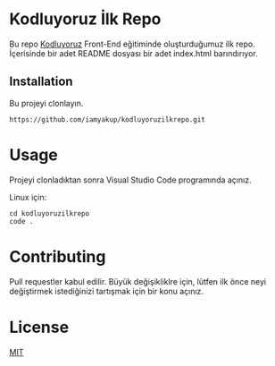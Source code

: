 # Kodluyoruz İlk Repo

Bu repo [Kodluyoruz](https://www.kodluyoruz.org/) Front-End eğitiminde oluşturduğumuz ilk repo. İçerisinde bir adet README dosyası bir adet index.html barındırıyor.

## Installation

Bu projeyi clonlayın.

```
https://github.com/iamyakup/kodluyoruzilkrepo.git
```

# Usage

Projeyi clonladıktan sonra Visual Studio Code programında açınız.

Linux için:

```
cd kodluyoruzilkrepo
code .
```

# Contributing

Pull requestler kabul edilir. Büyük değişikliklre için, lütfen ilk önce neyi değiştirmek istediğinizi tartışmak için bir konu açınız.

# License

[MIT](https://choosealicense.com/licenses/mit/)
